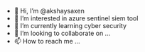 - 👋 Hi, I’m @akshaysaxen
- 👀 I’m interested in azure sentinel siem tool
- 🌱 I’m currently learning cyber security
- 💞️ I’m looking to collaborate on ...
- 📫 How to reach me ...

<!---
akshaysaxen/akshaysaxen is a ✨ special ✨ repository because its `README.md` (this file) appears on your GitHub profile.
You can click the Preview link to take a look at your changes.
--->
